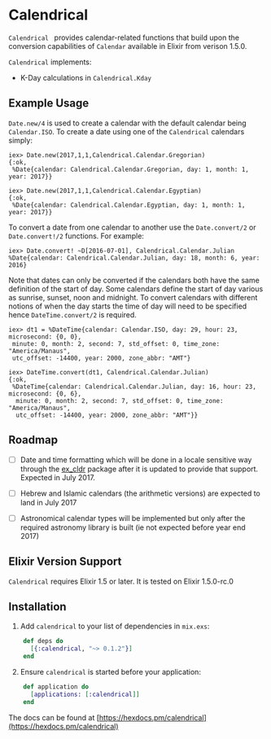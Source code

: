 # Calendrical

  `Calendrical ` provides calendar-related functions that build upon the
  conversion capabilities of `Calendar` available in Elixir from verison 1.5.0.

  `Calendrical` implements:

  * K-Day calculations in `Calendrical.Kday`

## Example Usage

`Date.new/4` is used to create a calendar with the default calendar being `Calendar.ISO`.  To create a date using one of the `Calendrical` calendars simply:

    iex> Date.new(2017,1,1,Calendrical.Calendar.Gregorian)
    {:ok,
     %Date{calendar: Calendrical.Calendar.Gregorian, day: 1, month: 1, year: 2017}}

    iex> Date.new(2017,1,1,Calendrical.Calendar.Egyptian)
    {:ok,
     %Date{calendar: Calendrical.Calendar.Egyptian, day: 1, month: 1, year: 2017}}

To convert a date from one calendar to another use the `Date.convert/2` or `Date.convert!/2` functions.  For example:

    iex> Date.convert! ~D[2016-07-01], Calendrical.Calendar.Julian
    %Date{calendar: Calendrical.Calendar.Julian, day: 18, month: 6, year: 2016}

Note that dates can only be converted if the calendars both have the same definition of the start of day.  Some calendars define the start of day various as sunrise, sunset, noon and midnight.   To convert calendars with different notions of when the day starts the time of day will need to be specified hence `DateTime.convert/2` is required.

    iex> dt1 = %DateTime{calendar: Calendar.ISO, day: 29, hour: 23, microsecond: {0, 0},
     minute: 0, month: 2, second: 7, std_offset: 0, time_zone: "America/Manaus",
     utc_offset: -14400, year: 2000, zone_abbr: "AMT"}

    iex> DateTime.convert(dt1, Calendrical.Calendar.Julian)
    {:ok,
     %DateTime{calendar: Calendrical.Calendar.Julian, day: 16, hour: 23, microsecond: {0, 6},
      minute: 0, month: 2, second: 7, std_offset: 0, time_zone: "America/Manaus",
      utc_offset: -14400, year: 2000, zone_abbr: "AMT"}}

## Roadmap

  - [ ] Date and time formatting which will be done in a locale sensitive way through the [ex_cldr](https://hex.pm/packages/ex_cldr) package after it is updated to provide that support.  Expected in July 2017.

  - [ ] Hebrew and Islamic calendars (the arithmetic versions) are expected to land in July 2017

  - [ ]  Astronomical calendar types will be implemented but only after the required astronomy library is built (ie not expected before year end 2017)

## Elixir Version Support

`Calendrical` requires Elixir 1.5 or later.  It is tested on Elixir 1.5.0-rc.0

## Installation

1. Add `calendrical` to your list of dependencies in `mix.exs`:

```elixir
    def deps do
      [{:calendrical, "~> 0.1.2"}]
    end
```

2. Ensure `calendrical` is started before your application:

```elixir
    def application do
      [applications: [:calendrical]]
    end
```

The docs can be found at [https://hexdocs.pm/calendrical](https://hexdocs.pm/calendrical)

